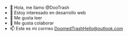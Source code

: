 - 👋 Hola, me llamo @DooTrash
- 👀 Estoy interesado en desarrollo web
- 🌱 Me gusta leer
- 💞️ Me gusta colaborar
- 📫 Este es mi corrreo DoomedTrashHello@outlook.com
